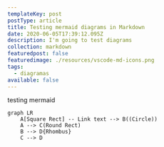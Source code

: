 ```yaml
---
templateKey: post
postType: article
title: Testing mermaid diagrams in Markdown
date: 2020-06-05T17:39:12.095Z
description: I'm going to test diagrams
collection: markdown
featuredpost: false
featuredimage: ./resources/vscode-md-icons.png
tags:
  - diagramas
available: false
---
```

testing mermaid

```mermaid
graph LR
    A[Square Rect] -- Link text --> B((Circle))
    A --> C(Round Rect)
    B --> D{Rhombus}
    C --> D
```